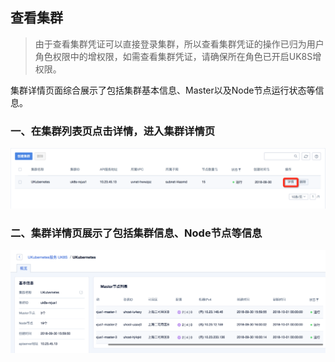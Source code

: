 ## 查看集群

> 由于查看集群凭证可以直接登录集群，所以查看集群凭证的操作已归为用户角色权限中的增权限，如需查看集群凭证，请确保所在角色已开启UK8S增权限。

集群详情页面综合展示了包括集群基本信息、Master以及Node节点运行状态等信息。

### 一、在集群列表页点击详情，进入集群详情页

![](/images/userguide/detail1.png)

### 二、集群详情页展示了包括集群信息、Node节点等信息

![](/images/userguide/detail2.png)
